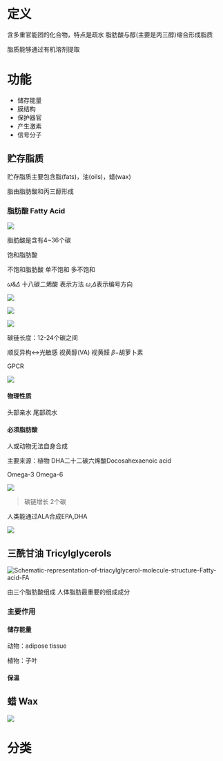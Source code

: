 # 定义
含多重官能团的化合物，特点是疏水
脂肪酸与醇(主要是丙三醇)缩合形成脂质

脂质能够通过有机溶剂提取

# 功能

+ 储存能量
+ 膜结构
+ 保护器官
+ 产生激素
+ 信号分子

## 贮存脂质

贮存脂质主要包含脂(fats)，油(oils)，蜡(wax)

脂由脂肪酸和丙三醇形成

### 脂肪酸 Fatty Acid

![](image/saturated_vs_unsaturated_lipids.jpg)

脂肪酸是含有4~36个碳

饱和脂肪酸
	
不饱和脂肪酸
	单不饱和
	多不饱和

$\omega \& \Delta$
十八碳二烯酸 表示方法
$\omega$,$\Delta$表示编号方向

![](image/100000000000036F0000021CA549CE00.png)

![](image/Fatty_acid_carbon_numbering.png)

![](image/Two+conventions+for+naming+fatty+acids..jpg)

碳链长度：12-24个碳之间

顺反异构$\longleftrightarrow$光敏感
视黄醇(VA)
视黄醛
$\beta-$胡萝卜素

GPCR

![](image/Differences-Between-Saturated-and-Unsaturated-fatty-acids.jpeg)

#### 物理性质
头部亲水
尾部疏水

#### 必须脂肪酸
人或动物无法自身合成

主要来源：植物
DHA二十二碳六烯酸Docosahexaenoic acid

Omega-3
Omega-6

![](image/Structures-of-omega-6-and-omega-3-fatty-acids-Omega-3-fatty-acids-differ-from-omega-6.png)

> 碳链增长  2个碳

人类能通过ALA合成EPA,DHA

![](image/Chemical-structures-of-ALA-EPA-and-DHA.png)

## 三酰甘油 Tricylglycerols

![Schematic-representation-of-triacylglycerol-molecule-structure-Fatty-acid-FA](image/Schematic-representation-of-triacylglycerol-molecule-structure-Fatty-acid-FA.png)

由三个脂肪酸组成
人体脂肪最重要的组成成分


### 主要作用
#### 储存能量

动物：adipose tissue

植物：子叶



#### 保温

## 蜡 Wax

![](image/slide_10.jpg)



# 分类

